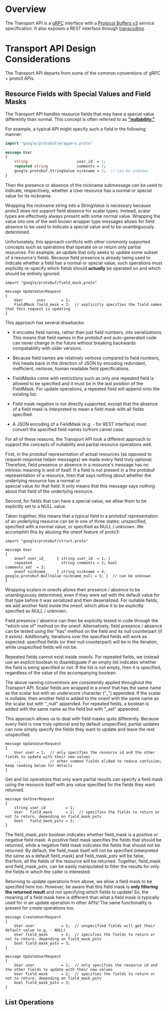 # Overview

The Transport API is a [gRPC](https://grpc.io/) interface with a [Protocol Buffers v3](https://developers.google.com/protocol-buffers)
service specification. It also exposes a REST interface through [transcoding](https://cloud.google.com/endpoints/docs/grpc/transcoding).

# Transport API Design Considerations

The Transport API departs from some of the common conventions of gRPC + proto3 APIs.

## Resource Fields with Special Values and Field Masks

The Transport API handles resource fields that may have a special value differently than normal. This concept is often referred to as 
[**"nullability."**](https://en.wikipedia.org/wiki/Nullable_type)

For example, a typical API might specify such a field in the following manner:

```protobuf    
import "google/protobuf/wrappers.proto"

message User
{
    string                      user_id  = 1;
    repeated string             comments = 2;
    google.protobuf.StringValue nickname = 3;  // can be unknown
}
```

Then the presence or absence of the nickname submessage can be used to indicate, respectively, whether a User resource has a normal or
special value for its nickname.

Wrapping the nickname string into a StringValue is necessary because proto3 does not support field absence for scalar types. Instead,
scalar types are effectively always present with some normal value. Wrapping the value into one of the well known wrapper type messages 
allows for field absence to be used to indicate a special value and to be unambiguously determined.

Unfortunately, this approach conflicts with other commonly supported concepts such as 
operations that operate on or return only partial resources. For example, an update that only seeks to update some subset of a resource's 
fields. Because field presence is already being used to indicate whether a field has a normal or special value, such operations must 
explicitly re-specify which fields should **actually** be operated on and which should be entirely ignored.

    import "google/protobuf/field_mask.proto"

    message UpdateUserRequest
    {
        User      user       = 1;
        FieldMask field_mask = 2;  // explicitly specifies the field names that this request is updating
    }

This approach has several drawbacks:

* It encodes field names, rather than just field numbers, into serializations. This means that field names in the protobuf 
and auto-generated code can never change in the future without breaking backwards compatability with older versions.

* Because field names are relatively verbose compared to field numbers, this heads back in the direction of JSON by encoding 
redundant, inefficient, verbose, human readable field specifications.

* FieldMasks come with restrictions such as only one repeated field is allowed to be specified and it must be in the last 
position of the FieldMask. For update operations, a repeated field will append onto the existing list.

* Field mask negation is not directly supported, except that the absence of a field mask is interpreted to mean a field 
mask with all fields specified.

* A JSON encoding of a FieldMask (e.g. - for REST interface) must convert the specified field names to/from camel case.

For all of these reasons, the Transport API took a different approach to support the concepts of nullability and partial resource 
operations well.

First, in the protobuf representation of actual resources (as opposed to request-response helper messages) we made every field truly 
optional. Therefore, field presence or absence in a resource's message has no intrinsic meaning in and of itself. If a field is not 
present in a the protobuf representation of a resource, then that says nothing about whether the underlying resource has a normal or  
speicial value for that field.  It only means that this message says nothing about that field of the underlying resource.

Second, for fields that can have a special value, we allow them to be explicitly set to a NULL value.

Taken together, this means that a typical field in a protobuf representation of an underlying resource can be in one of three states: 
unspecified, specified with a normal value, or specified as NULL / unknown. We accomplish this by abusing the oneof feature of proto3:

    import "google/protobuf/struct.proto"

    message User
    {
        oneof user_id_     { string user_id  = 1; }
        repeated             string comments = 2; bool                      comments_set  = 3;
        oneof nickname_    { string nickname = 4; google.protobuf.NullValue nickname_null = 5; }  // can be unknown
    }

Wrapping scalars in oneofs allows their presence / absence to be unambiguously determined, even if they were set with the default value 
for that type before it was serialized and then deserialized. For nullable fields, we add another field inside the oneof, which allow it 
to be explicitly specified as NULL / unknown. 

Field presence / absence can then be explicitly tested in code through the "which one of" method on the oneof. Alternatively, field 
presence / absence can be tested using the "has" method on the field and its null counterpart (if it exists). Additionally, iterations 
over the specified fields will work as expected: specified fields (or their null counterpart) will be in the iteration, while unspecified 
fields will not be.

Repeated fields cannot exist inside oneofs. For repeated fields, we instead use an explicit boolean to disambiguate if an empty list 
indicates whether the field is being specified or not. If the list is not empty, then it is specified, regardless of the value of the 
accompanying boolean.

The above naming conventions are consistently applied throughout the Transport API. Scalar fields are wrapped in a oneof that has the same 
name as the scalar but with an underscore character ("\_") appended. If the scalar is nullable, then another field is added to the oneof
with the same name as the scalar but with "\_null" appended. For repeated fields, a boolean is added with the same name as the field but 
with "\_set" appended.

This approach allows us to deal with field masks quite differently. Because every field is now truly optional and by default 
unspecified, partial updates can now simply specify the fields they want to update and leave the rest unspecified.

    message UpdateUserRequest
    {
        User user = 1;  // only specifies the resource id and the other fields to update with their new values
        ...             // other common fields elided to reduce confusion; keep reading below for details
    }

Get and list operations that only want partial results can specify a field mask using the resource itself with any value specified
for the fields they want returned.

    message GetUserRequest
    {
        string user_id         = 1;
        User   field_mask      = 2;  // specifies the fields to return or not to return, depending on field_mask_pstv
        bool   field_mask_pstv = 3;
    }

The field_mask_pstv boolean indicates whether field_mask is a positive or negative field mask. A positive field mask specifies the fields
that should be returned, while a negative field mask indicates the fields that should not be returned. By default, the field_mask itself 
will not be specified (interpreted the same as a default field_mask) and field_mask_pstv will be false, therfore, all the fields of the
resource will be returned. Together, field_mask and field_mask_pstv, can be easily manipulated to filter the results for only the fields
in which the caller is interested.

Returning to update operations from above, we allow a field mask to be specified here too. However, be aware that this field mask is
**only filtering the returned result** and not specifying which fields to update! So, the meaning of a field mask here is different than 
what a field mask is typically used for in an update operation in other APIs! The same functionality is present for create operations too.

    message CreateUserRequest
    {
        User user            = 1;  // unspecified fields will get their default value (e.g. - NULL)
        User field_mask      = 2;  // specifies the fields to return or not to return, depending on field_mask_pstv
        bool field_mask_pstv = 3;
    }
    
    message UpdateUserRequest
    {
        User user            = 1;  // only specifies the resource id and the other fields to update with their new values
        User field_mask      = 2;  // specifies the fields to return or not to return, depending on field_mask_pstv
        bool field_mask_pstv = 3;
    }

## List Operations


